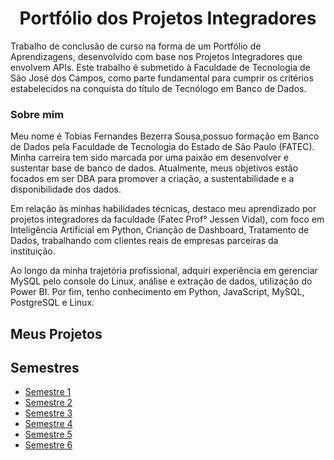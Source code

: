<h1 align="center">Portfólio dos Projetos Integradores</h1>

Trabalho de conclusão de curso na forma de um Portfólio de Aprendizagens, desenvolvido com base nos Projetos Integradores que envolvem APIs. Este trabalho é submetido à Faculdade de Tecnologia de São José dos Campos, como parte fundamental para cumprir os critérios estabelecidos na conquista do título de Tecnólogo em Banco de Dados.

### Sobre mim

Meu nome é Tobias Fernandes Bezerra Sousa,possuo formação em Banco de Dados pela Faculdade de Tecnologia do Estado de São Paulo (FATEC).
Minha carreira tem sido marcada por uma paixão em desenvolver e sustentar base de banco de dados. Atualmente, meus objetivos estão focados em ser DBA para promover a criação, a sustentabilidade e a disponibilidade dos dados.

Em relação às minhas habilidades técnicas, destaco meu aprendizado por projetos integradores da faculdade (Fatec Prof° Jessen Vidal), com foco em Inteligência Artificial em Python, Crianção de Dashboard, Tratamento de Dados, trabalhando com clientes reais de empresas parceiras da instituição.

Ao longo da minha trajetória profissional, adquiri experiência em gerenciar MySQL pelo console do Linux, análise e extração de dados, utilização do Power BI.
Por fim, tenho conhecimento em Python, JavaScript, MySQL, PostgreSQL e Linux.

## Meus Projetos
## Semestres

- [Semestre 1](./Semestre01/Semestre01.md)
- [Semestre 2](./Semestre02/Semestre02.md)
- [Semestre 3](./Semestre03/Semestre03.md)
- [Semestre 4](./Semestre04/Semestre04.md)
- [Semestre 5](./Semestre06/Semestre05.md)
- [Semestre 6](./Semestre05/Semestre06.md)
